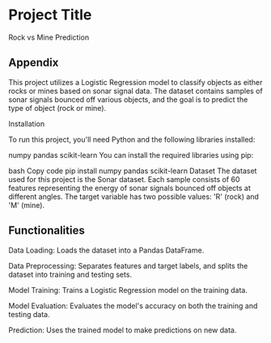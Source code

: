 
# Project Title

Rock vs Mine Prediction




## Appendix


This project utilizes a Logistic Regression model to classify objects as either rocks or mines based on sonar signal data. The dataset contains samples of sonar signals bounced off various objects, and the goal is to predict the type of object (rock or mine).

Installation

To run this project, you'll need Python and the following libraries installed:

numpy
pandas
scikit-learn
You can install the required libraries using pip:

bash
Copy code
pip install numpy pandas scikit-learn
Dataset
The dataset used for this project is the Sonar dataset. Each sample consists of 60 features representing the energy of sonar signals bounced off objects at different angles. The target variable has two possible values: 'R' (rock) and 'M' (mine).

## Functionalities
Data Loading: Loads the dataset into a Pandas DataFrame.

Data Preprocessing: Separates features and target labels, and splits the dataset into training and testing sets.

Model Training: Trains a Logistic Regression model on the training data.

Model Evaluation: Evaluates the model's accuracy on both the training and testing data.

Prediction: Uses the trained model to make predictions on new data.

